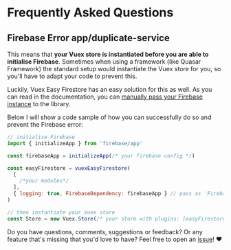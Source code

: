 # Frequently Asked Questions

## Firebase Error app/duplicate-service

This means that **your Vuex store is instantiated before you are able to initialise Firebase**. Sometimes when using a framework (like Quasar Framework) the standard setup would instantiate the Vuex store for you, so you'll have to adapt your code to prevent this.

Luckily, Vuex Easy Firestore has an easy solution for this as well. As you can read in the documentation, you can [manually pass your Firebase instance](extra-features.html#pass-firebase-dependency) to the library.

Below I will show a code sample of how you can successfully do so and prevent the Firebase error:
```js
// initialise Firebase
import { initializeApp } from 'firebase/app'

const firebaseApp = initializeApp(/* your firebase config */)

const easyFirestore = vuexEasyFirestore(
  [
    /*your modules*/
  ],
  { logging: true, FirebaseDependency: firebaseApp } // pass as 'FirebaseDependency'
)

// then instantiate your Vuex store
const Store = new Vuex.Store(/* your store with plugins: [easyFirestore] */)
```

Do you have questions, comments, suggestions or feedback? Or any feature that's missing that you'd love to have? Feel free to open an [issue](https://github.com/mesqueeb/vuex-easy-firestore/issues)! ♥
